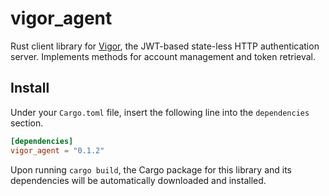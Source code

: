 # vigor_agent
Rust client library for [Vigor](https://dreamerslegacy.xyz/git/dlxyz/vigor), the JWT-based state-less HTTP authentication server. Implements methods for account management and token retrieval.

## Install
Under your `Cargo.toml` file, insert the following line into the `dependencies` section.

```toml
[dependencies]
vigor_agent = "0.1.2"
```
Upon running `cargo build`, the Cargo package for this library and its dependencies will be automatically downloaded and installed.
